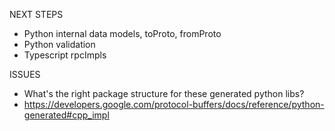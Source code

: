 NEXT STEPS
- Python internal data models, toProto, fromProto
- Python validation
- Typescript rpcImpls

ISSUES
- What's the right package structure for these generated python libs?
- https://developers.google.com/protocol-buffers/docs/reference/python-generated#cpp_impl
